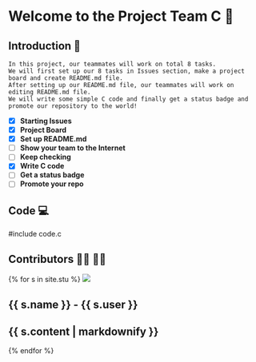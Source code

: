 # Welcome to the Project Team C 🙌

## Introduction 📑
```
In this project, our teammates will work on total 8 tasks. 
We will first set up our 8 tasks in Issues section, make a project board and create README.md file. 
After setting up our README.md file, our teammates will work on editing README.md file.
We will write some simple C code and finally get a status badge and promote our repository to the world!
```
- [x] **Starting Issues**
- [x] **Project Board**
- [x] **Set up README.md**
- [ ] **Show your team to the Internet**
- [ ] **Keep checking**
- [x] **Write C code**
- [ ] **Get a status badge**
- [ ] **Promote your repo** 

## Code 💻
#include code.c


## Contributors 🧑‍💼 👩‍💼

{% for s in site.stu %}
  <img src="{{ s.image }}">
  <h2>{{ s.name }} - {{ s.user }}</h2>
  <h2>{{ s.content | markdownify }}</h2>
{% endfor %}
 


